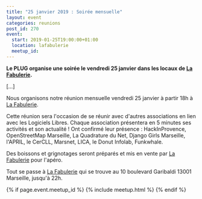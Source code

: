 ```yaml
---
title: "25 janvier 2019 : Soirée mensuelle"
layout: event
categories: reunions
post_id: 270
event:
  start: 2019-01-25T19:00:00+01:00
  location: lafabulerie
  meetup_id: 
---
```


**Le PLUG organise une soirée le vendredi 25 janvier dans les locaux de [La Fabulerie](https://lafabulerie.com).**

[…]

Nous organisons notre réunion mensuelle vendredi 25 janvier à partir 18h à [La Fabulerie](https://lafabulerie.com).

Cette réunion sera l'occasion de se réunir avec d'autres associations en lien avec les Logiciels Libres.
Chaque association présentera en 5 minutes ses activités et son actualité !
Ont confirmé leur présence : HackInProvence, OpenStreetMap Marseille, La Quadrature du Net, Django Girls Marseille, l'APRIL, le CerCLL, Marsnet, LICA, le Donut Infolab, Funkwhale.

Des boissons et grignotages seront préparés et mis en vente par [La Fabulerie](https://lafabulerie.com) pour l'apéro.

Tout se passe à [La Fabulerie](https://lafabulerie.com) qui se trouve au 10 boulevard Garibaldi 13001 Marseille, jusqu'à 22h.

{% if page.event.meetup_id %}
  {% include meetup.html %}
{% endif %}
